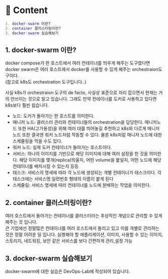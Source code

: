 # 🌱 Content

```lua
1. docker-swarm 이란?
2. container 클러스터링이란?
3. docker-swarm 실습해보기
```

## 1. docker-swarm 이란?

docker compose가 한 호스트에서 여러 컨테이너를 띄우게 해주는 도구였다면 docker swarm은 여러 호스트에서 docker를 사용할 수 있게 해주는 orchestraion도구이다.  
(참고로 k8s도 orchestration 도구입니다..)

사실 k8s가 orchestraion 도구의 de facto, 사실상 표준으로 자리 잡으면서 현재는 거의 안쓰이는 것으로 알고 있습니다. 그래도 만약 컨테이너를 도커로 사용하고 있다면 k8s보다 훨씬 쉽습니다.

- 노드: 도커가 돌아가는 한 호스트를 의미한다.
- 매니저 노드: 클러스터 관리와 컨테이너들의 orchestration을 담당한다. 매니저노드 또한 HA(고가용성)을 위해 여러 대를 띄어놓길 추천하고 k8s와 다르게 매니저 노드 또한 결국엔 워커 노드처럼 작동할 수 있다. 물론 k8s처럼 매니저 노드에 대한 스케쥴링을 막을 수도 있다.
- 워커 노드: 실제 도커 컨테이너가 돌아가는 호스트이다.
- 서비스: 하나의 이미지를 기반으로 해당 이미지에 대해 여러 설정을 한 것을 의미한다. 해당 이미지를 몇개(replica)띄울지, 어떤 volume을 붙일지, 어떤 노드에 해당 컨테이너를 배치시킬 수 있는지 등등
- 태스크: 서비스의 명세에 따라 각 노드에 생성되는 개별 컨테이너가 태스크이다. 각 태스크에는 서비스명.일련번호 형태의 이름이 붙게 된다
- 스케쥴링: 서비스 명세에 따라 컨테이너를 노드에 분배하는 작업을 의미한다.

## 2. container 클러스터링이란?

여러 호스트에서 돌아가는 컨테이너를 클러스터라는 추상적인 개념으로 관리할 수 있게 해주는 것 입니다.  
큰 기업에선 정말많은 컨테이너를 여러 호스트에서 돌리고 있고 이를 개별로 관리하는 것은 정말 어려운 일 입니다.
실행해야 할 애플리케이션, 이미지, 사용할 수 있는 이미지, 스토리지, 네트워킹, 보안 같은 서비스를 보다 간편하게 관리,설정 가능

## 3. docker-swarm 실습해보기

docker-swarm에 대한 실습은 DevOps-Lab에 작성되어 있습니다.
